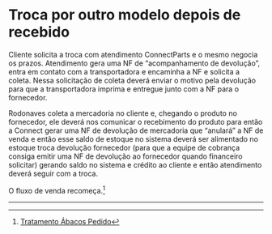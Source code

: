 # Troca por outro modelo depois de recebido

Cliente solicita a troca com atendimento ConnectParts e o mesmo negocia os prazos.
Atendimento gera uma NF de “acompanhamento de devolução”, entra em contato com a transportadora e encaminha a NF e solicita a coleta. Nessa solicitação de coleta deverá enviar o motivo pela devolução para que a transportadora imprima e entregue junto com a NF para o fornecedor.

Rodonaves coleta a mercadoria no cliente e, chegando o produto no fornecedor, ele deverá nos comunicar o recebimento do produto para então a Connect gerar uma NF de devolução de mercadoria que “anulará” a NF de venda e então esse saldo de estoque no sistema deverá ser alimentado no estoque troca devolução fornecedor (para que a equipe de cobrança consiga emitir uma NF de devolução ao fornecedor quando financeiro solicitar) gerando saldo no sistema e crédito ao cliente e então atendimento deverá seguir com a troca.

O fluxo de venda recomeça.[^1]

---

[^1]: [Tratamento Ábacos Pedido](/chapter1/integracoes.md)

